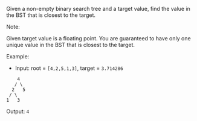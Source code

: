 
Given a non-empty binary search tree and a target value, find the value in the BST that is closest to the target.

Note:

Given target value is a floating point.
You are guaranteed to have only one unique value in the BST that is closest to the target.

Example:

- Input: root = `[4,2,5,1,3]`, target = `3.714286`

```
    4
   / \
  2   5
 / \
1   3
```

Output: `4`
